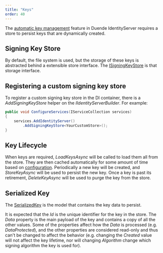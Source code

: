```yaml
---
title: "Keys"
order: 40
---
```


The [automatic key management](/identityserver/v6/fundamentals/keys/automatic_key_management) feature in Duende IdentityServer requires a store to persist keys that are dynamically created.

## Signing Key Store
By default, the file system is used, but the storage of these keys is abstracted behind a extensible store interface.
The [ISigningKeyStore](/identityserver/v6/reference/stores/signing_key_store) is that storage interface. 

## Registering a custom signing key store

To register a custom signing key store in the DI container, there is a *AddSigningKeyStore* helper on the *IIdentityServerBuilder*. 
For example:

```cs
public void ConfigureServices(IServiceCollection services)
{
    services.AddIdentityServer()
        .AddSigningKeyStore<YourCustomStore>();
}
```

## Key Lifecycle
When keys are required, *LoadKeysAsync* will be called to load them all from the store. 
They are then cached automatically for some amount of time based on [configuration](/identityserver/v6/reference/options#key-management).
Periodically a new key will be created, and *StoreKeyAsync* will be used to persist the new key.
Once a key is past its retirement, *DeleteKeyAsync* will be used to purge the key from the store.

## Serialized Key
The [SerializedKey](/identityserver/v6/reference/stores/signing_key_store#serializedkey) is the model that contains the key data to persist. 

It is expected that the *Id* is the unique identifier for the key in the store. The *Data* property is the main payload of the key and contains a copy of all the other values. Some of the properties affect how the *Data* is processed (e.g. *DataProtected*), and the other properties are considered read-only and thus can't be changed to affect the behavior (e.g. changing the *Created* value will not affect the key lifetime, nor will changing *Algorithm* change which signing algorithm the key is used for).

